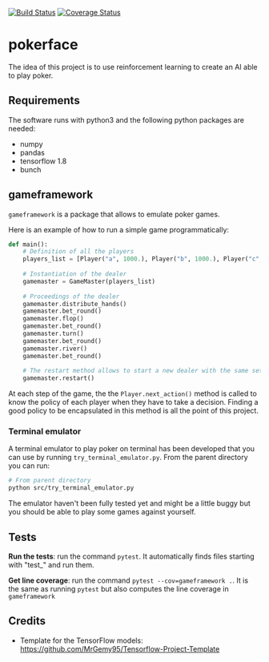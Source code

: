 [![Build Status](https://travis-ci.org/adrienruault/pokerface.svg?branch=master)](https://travis-ci.org/adrienruault/pokerface)
[![Coverage Status](https://coveralls.io/repos/github/adrienruault/pokerface/badge.svg?branch=master)](https://coveralls.io/github/adrienruault/pokerface?branch=master)
# pokerface


The idea of this project is to use reinforcement learning to create an AI able to play poker.


## Requirements

The software runs with python3 and the following python packages are needed:

- numpy
- pandas
- tensorflow 1.8
- bunch



## gameframework

`gameframework` is a package that allows to emulate poker games.

Here is an example of how to run a simple game programmatically:

```python
def main():
    # Definition of all the players
    players_list = [Player("a", 1000.), Player("b", 1000.), Player("c", 1000.)]
    
    # Instantiation of the dealer
    gamemaster = GameMaster(players_list)
    
    # Proceedings of the dealer
    gamemaster.distribute_hands()
    gamemaster.bet_round()
    gamemaster.flop()
    gamemaster.bet_round()
    gamemaster.turn()
    gamemaster.bet_round()
    gamemaster.river()
    gamemaster.bet_round()
    
    # The restart method allows to start a new dealer with the same set of players
    gamemaster.restart()
```


At each step of the game, the the `Player.next_action()` method is called to know the policy of each player when they have to take a decision. Finding a good policy to be encapsulated in this method is all the point of this project.


### Terminal emulator

A terminal emulator to play poker on terminal has been developed that you can use by running `try_terminal_emulator.py`. From the parent directory you can run:

```bash
# From parent directory
python src/try_terminal_emulator.py
```

The emulator haven't been fully tested yet and might be a little buggy but you should be able to play some games against yourself.


## Tests

**Run the tests**: run the command `pytest`. It automatically finds files starting with "test_" and run them.

**Get line coverage**: run the command `pytest --cov=gameframework .`. It is the same as running `pytest` but also computes the line coverage in `gameframework`



## Credits

- Template for the TensorFlow models: https://github.com/MrGemy95/Tensorflow-Project-Template
